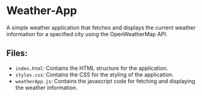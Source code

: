 # Weather-App
A simple weather application that fetches and displays the current weather information for a specified city using the OpenWeatherMap API.

## Files:
- `index.html`: Contains the HTML structure for the application.
- `styles.css`:  Contains the CSS for the styling of the application.
- `weatherApp.js`: Contains the javascript code for fetching and displaying the weather information.

 
